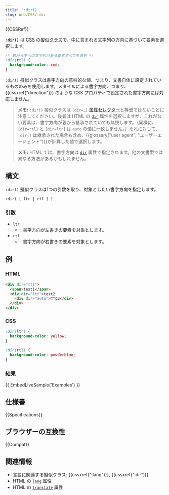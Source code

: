 ```yaml
---
title: ':dir()'
slug: Web/CSS/:dir
---
```


{{CSSRef}}

**`:dir()`** は [CSS](/ja/docs/Web/CSS) の[擬似クラス](/ja/docs/Web/CSS/Pseudo-classes)で、中に含まれる文字列の方向に基づいて要素を選択します。

```css
/* 右から左への文字列がある要素すべてを選択 */
:dir(rtl) {
  background-color: red;
}
```

`:dir()` 擬似クラスは書字方向の意味的な値、つまり、文書自体に設定されているもののみを使用します。スタイルによる書字方向、つまり、 {{cssxref("direction")}} のような CSS プロパティで設定された書字方向には対応しません。

> **メモ:** `:dir()` 擬似クラスは `[dir=…]` [属性セレクター](/ja/docs/Web/CSS/Attribute_selectors)と等価ではないことに注意してください。後者は HTML の [`dir`](/ja/docs/Web/HTML/Global_attributes#dir) 属性を選択しますが、これがない要素は、書字方向が親から継承されていても無視します。（同様に、 `[dir=rtl]` と `[dir=ltr]` は `auto` の値に一致しません。）それに対して、 `:dir()` は継承された場合も含め、{{glossary("user agent", "ユーザーエージェント")}}が計算した値で選択します。

> **メモ:** HTML では、書字方向は [`dir`](/ja/docs/Web/HTML/Global_attributes#dir) 属性で指定されます。他の文書型では異なる方法があるかもしれません。

## 構文

`:dir()` 擬似クラスは1つの引数を取り、対象としたい書字方向を指定します。

```
:dir( [ ltr | rtl ] )
```

### 引数

- `ltr`
  - : 書字方向が左書きの要素を対象とします。
- `rtl`
  - : 書字方向が右書きの要素を対象とします。

## 例

### HTML

```html
<div dir="rtl">
  <span>test1</span>
  <div dir="ltr">test2
    <div dir="auto">עִבְרִית</div>
  </div>
</div>
```

### CSS

```css
:dir(ltr) {
  background-color: yellow;
}

:dir(rtl) {
  background-color: powderblue;
}
```

### 結果

{{ EmbedLiveSample('Examples') }}

## 仕様書

{{Specifications}}

## ブラウザーの互換性

{{Compat}}

## 関連情報

- 言語に関連する擬似クラス: {{cssxref(":lang")}}, {{cssxref(":dir")}}
- HTML の [`lang`](/ja/docs/Web/HTML/Global_attributes#lang) 属性
- HTML の [`translate`](/ja/docs/Web/HTML/Global_attributes#translate) 属性

